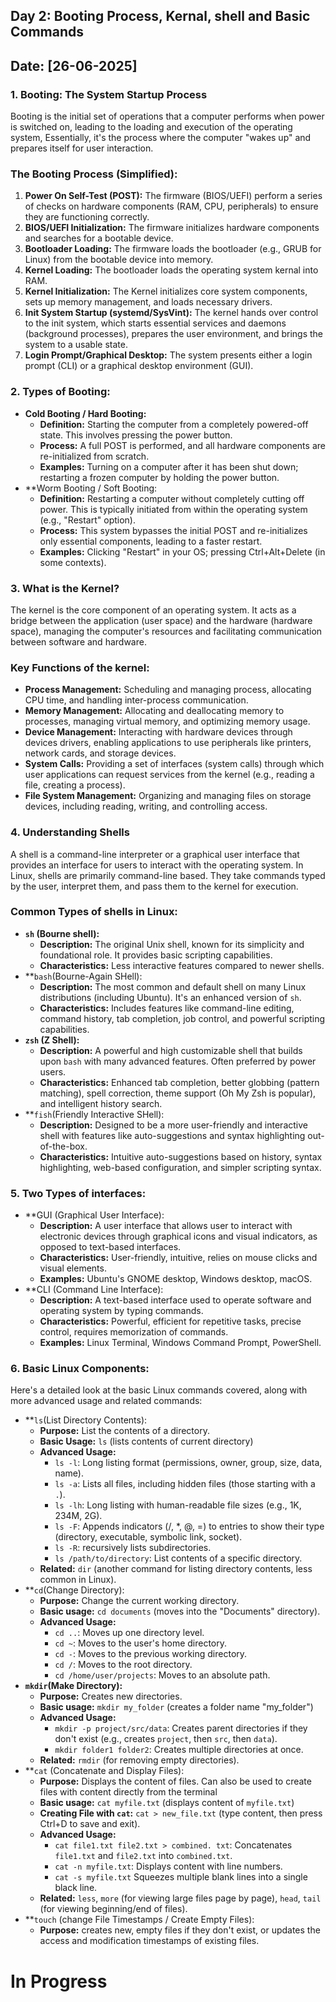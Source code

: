## Day 2: Booting Process, Kernal, shell and Basic Commands
## Date: [26-06-2025]

### 1. Booting: The System Startup Process
Booting is the initial set of operations that a computer performs when power is switched on, leading to the loading and execution of the operating system, Essentially, it's the process where the computer "wakes up" and prepares itself for user interaction.

### The Booting Process (Simplified):
1. **Power On Self-Test (POST):** The firmware (BIOS/UEFI) perform a series of checks on hardware components (RAM, CPU, peripherals) to ensure they are functioning correctly. 
2. **BIOS/UEFI Initialization:** The firmware initializes hardware components and searches for a bootable device.
3. **Bootloader Loading:** The firmware loads the bootloader (e.g., GRUB for Linux) from the bootable device into memory.
4. **Kernel Loading:** The bootloader loads the operating system kernal into RAM.
5. **Kernel Initialization:** The Kernel initializes core system components, sets up memory management, and loads necessary drivers.
6. **Init System Startup (systemd/SysVint):** The kernel hands over control to the init system, which starts essential services and daemons (background processes), prepares the user environment, and brings the system to a usable state.
7. **Login Prompt/Graphical Desktop:** The system presents either a login prompt (CLI) or a graphical desktop environment (GUI).

### 2. Types of Booting:
- **Cold Booting / Hard Booting:**
	- **Definition:** Starting the computer from a completely powered-off state. This involves pressing the power button.
	- **Process:** A full POST is performed, and all hardware components are re-initialized from scratch.
	- **Examples:** Turning on a computer after it has been shut down; restarting a frozen computer by holding the power button.
- **Worm Booting / Soft Booting: 
	- **Definition:** Restarting a computer without completely cutting off power. This is typically initiated from within the operating system (e.g., "Restart" option).
	- **Process:** This system bypasses the initial POST and re-initializes only essential components, leading to a faster restart.
	- **Examples:** Clicking "Restart" in your OS; pressing Ctrl+Alt+Delete (in some contexts).

### 3. What is the Kernel?
The kernel is the core component of an operating system. It acts as a bridge between the application (user space) and the hardware (hardware space), managing the computer's resources and facilitating communication between software and hardware.
### Key Functions of the kernel:
- **Process Management:** Scheduling and managing process, allocating CPU time, and handling inter-process communication.
- **Memory Management:** Allocating and deallocating memory to processes, managing virtual memory, and optimizing memory usage.
- **Device Management:** Interacting with hardware devices through devices drivers, enabling applications to use peripherals like printers, network cards, and storage devices.
- **System Calls:** Providing a set of interfaces (system calls) through which user applications can request services from the kernel (e.g., reading a file, creating a process).
- **File System Management:** Organizing and managing files on storage devices, including reading, writing, and controlling access.

### 4. Understanding Shells
A shell is a command-line interpreter or a graphical user interface that provides an interface for users to interact with the operating system. In Linux, shells are primarily command-line based. They take commands typed by the user, interpret them, and pass them to the kernel for execution.

### Common Types of shells in Linux:
- **`sh` (Bourne shell):**
	- **Description:** The original Unix shell, known for its simplicity and foundational role. It provides basic scripting capabilities.
	- **Characteristics:** Less interactive features compared to newer shells.
- **`bash`(Bourne-Again SHell):
	- **Description:** The most common and default shell on many Linux distributions (including Ubuntu). It's an enhanced version of `sh`.
	- **Characteristics:** Includes features like command-line editing, command history, tab completion, job control, and powerful scripting capabilities.
- **`zsh` (Z Shell):**
	- **Description:** A powerful and high customizable shell that builds upon `bash` with many advanced features. Often preferred by power users. 
	- **Characteristics:** Enhanced tab completion, better globbing (pattern matching), spell correction, theme support (Oh My Zsh is popular), and intelligent history search.
- **`fish`(Friendly Interactive SHell):
	- **Description:** Designed to be a more user-friendly and interactive shell with features like auto-suggestions and syntax highlighting out-of-the-box.
	- **Characteristics:** Intuitive auto-suggestions based on history, syntax highlighting, web-based configuration, and simpler scripting syntax.

### 5. Two Types of interfaces: 
- **GUI (Graphical User Interface):
	- **Description:** A user interface that allows user to interact with electronic devices through graphical icons and visual indicators, as opposed to text-based interfaces.
	- **Characteristics:** User-friendly, intuitive, relies on mouse clicks and visual elements.
	- **Examples:** Ubuntu's GNOME desktop, Windows desktop, macOS.
- **CLI (Command Line Interface):
	- **Description:** A text-based interface used to operate software and operating system by typing commands.
	- **Characteristics:** Powerful, efficient for repetitive tasks, precise control, requires memorization of commands.
	- **Examples:** Linux Terminal, Windows Command Prompt, PowerShell.

### 6. Basic Linux Components:
Here's a detailed look at the basic Linux commands covered, along with more advanced usage and related commands:
- **`ls`(List Directory Contents):
	- **Purpose:** List the contents of a directory.
	- **Basic Usage:** `ls` (lists contents of current directory)
	- **Advanced Usage:** 
		- `ls -l`: Long listing format (permissions, owner, group, size, data, name).
		- `ls -a`: Lists all files, including hidden files (those starting with a `.`).
		- `ls -lh`: Long listing with human-readable file sizes (e.g., 1K, 234M, 2G).
		- `ls -F`: Appends indicators (/, *, @, =) to entries to show their type (directory, executable, symbolic link, socket).
		- `ls -R`: recursively lists subdirectories.
		- `ls /path/to/directory`: List contents of a specific directory.
	- **Related:** `dir` (another command for listing directory contents, less common in Linux).
- **`cd`(Change Directory):
	- **Purpose:** Change the current working directory.
	- **Basic usage:** `cd documents` (moves into the "Documents" directory).
	- **Advanced Usage:**
		- `cd ..`: Moves up one directory level.
		- `cd ~`: Moves to the user's home directory.
		- `cd -`: Moves to the previous working directory.
		- `cd /`: Moves to the root directory.
		- `cd /home/user/projects`: Moves to an absolute path.
- **`mkdir`(Make Directory):** 
	- **Purpose:** Creates new directories.
	- **Basic usage:** `mkdir my_folder` (creates a folder name "my_folder")
	- **Advanced Usage:**
		- `mkdir -p project/src/data`: Creates parent directories if they don't exist (e.g., creates `project`, then `src`, then `data`).
		- `mkdir folder1 folder2`: Creates multiple directories at once.
	- **Related:** `rmdir` (for removing empty directories).
- **`cat` (Concatenate and Display Files):
	- **Purpose:** Displays the content of files. Can also be used to create files with content directly from the terminal
	- **Basic usage:** `cat myfile.txt` (displays content of `myfile.txt`)
	- **Creating File with `cat`:** `cat > new_file.txt` (type content, then press Ctrl+D to save and exit).
	- **Advanced Usage:**
		- `cat file1.txt file2.txt > combined. txt`: Concatenates `file1.txt` and `file2.txt` into `combined.txt`.
		- `cat -n myfile.txt`: Displays content with line numbers.
		- `cat -s myfile.txt` Squeezes multiple blank lines into a single black line.
	- **Related:** `less`, `more` (for viewing large files page by page), `head`, `tail` (for viewing beginning/end of files).
- **`touch` (change File Timestamps / Create Empty Files):
	- **Purpose:** creates new, empty files if they don't exist, or updates the access and modification timestamps of existing files.
# In Progress
